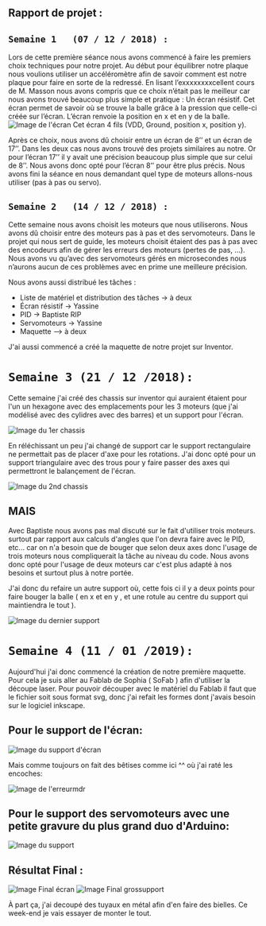  ## Rapport de projet :

## `Semaine 1 	(07 / 12 / 2018) :`

Lors de cette première séance nous avons commencé à faire les premiers choix techniques pour notre projet.
Au début pour équilibrer notre plaque nous voulions utiliser un accéléromètre afin de savoir comment est notre plaque pour faire en sorte de la redressé. En lisant l’exxxxxxxxcellent cours de M. Masson nous avons compris que ce choix n’était pas le meilleur car nous avons trouvé beaucoup plus simple et pratique : Un écran résistif. Cet écran permet de savoir où se trouve la balle grâce à la pression que celle-ci créée sur l’écran. L’écran renvoie la position en x et en y de la balle.
![Image de l'écran](https://raw.githubusercontent.com/YassineWaldane/Arduino/master/%C3%A9cran.jpg)
Cet écran 4 fils (VDD, Ground, position x, position y).

Après ce choix, nous avons dû choisir entre un écran de 8’’ et un écran de 17’’. Dans les deux cas nous avons trouvé des projets similaires au notre.
Or pour l’écran 17’’ il y avait une précision beaucoup plus simple que sur celui de 8’’. Nous avons donc opté pour l’écran 8’’ pour être plus précis.
Nous avons fini la séance en nous demandant quel type de moteurs allons-nous utiliser (pas à pas ou servo).

## `Semaine 2 	(14 / 12 / 2018) :`

Cette semaine nous avons choisit les moteurs que nous utiliserons. Nous avons dû choisir entre des moteurs pas à pas et des servomoteurs.
Dans le projet qui nous sert de guide, les moteurs choisit étaient des pas à pas avec des encodeurs afin de gérer les erreurs des moteurs (pertes de pas, …). Nous avons vu qu’avec des servomoteurs gérés en microsecondes nous n’aurons aucun de ces problèmes avec en prime une meilleure précision.

Nous avons aussi distribué les tâches : 

-	Liste de matériel et distribution des tâches -> à deux
-	Écran résistif -> Yassine
-	PID -> Baptiste RIP
-	Servomoteurs -> Yassine
-	Maquette –> à deux

J'ai aussi commencé a créé la maquette de notre projet sur Inventor.

# `Semaine 3 (21 / 12 /2018):`

Cette semaine j'ai créé des chassis sur inventor qui auraient étaient pour l'un un hexagone avec des emplacements pour les 3 moteurs (que j'ai modélisé avec des cylidres avec des barres) et un support pour l'écran.

![Image du 1er chassis](https://github.com/YassineWaldane/Arduino/blob/master/Croquis%204.png)

En réléchissant un peu j'ai changé de support car le support rectangulaire ne permettait pas de placer d'axe pour les rotations.
J'ai donc opté pour un support triangulaire avec des trous pour y faire passer des axes qui permettront le balançement de l'écran.

![Image du 2nd chassis](https://github.com/YassineWaldane/Arduino/blob/master/Croquis%206.png)

## MAIS

Avec Baptiste nous avons pas mal discuté sur le fait d'utiliser trois moteurs. surtout par rapport aux calculs d'angles que l'on devra faire avec le PID, etc... car on n'a besoin que de bouger que selon deux axes donc l'usage de trois moteurs nous compliquerait la tâche au niveau du code.
Nous avons donc opté pour l'usage de deux moteurs car c'est plus adapté à nos besoins et surtout plus à notre portée.

J'ai donc du refaire un autre support où, cette fois ci il y a deux points pour faire bouger la balle ( en x et en y , et une rotule au centre du support qui maintiendra le tout ).

![Image du dernier support](https://github.com/YassineWaldane/Arduino/blob/master/Croquis%207.png)

# `Semaine 4 (11 / 01 /2019):`

Aujourd'hui j'ai donc commencé la création de notre première maquette.
Pour cela je suis aller au Fablab de Sophia ( SoFab ) afin d'utiliser la découpe laser.
Pour pouvoir découper avec le matériel du Fablab il faut que le fichier soit sous format
svg, donc j'ai refait les formes dont j'avais besoin sur le logiciel inkscape.

## Pour le support de l'écran:

![Image du support d'écran](https://github.com/YassineWaldane/Arduino/blob/master/supportecran.png)


Mais comme toujours on fait des bêtises comme ici ^^ où j'ai raté les encoches:

 
![Image de l'erreurmdr](https://github.com/YassineWaldane/Arduino/blob/master/erreurmdr.jpg)

## Pour le support des servomoteurs avec une petite gravure du plus grand duo d'Arduino:

![Image du support](https://github.com/YassineWaldane/Arduino/blob/master/grossupport.png)

## Résultat Final :
![Image Final écran](https://github.com/YassineWaldane/Arduino/blob/master/finalecran.jpg)
![Image Final grossupport](https://github.com/YassineWaldane/Arduino/blob/master/20190111_221210.jpg)

À part ça, j'ai decoupé des tuyaux en métal afin d'en faire des bielles.
Ce week-end je vais essayer de monter le tout.
